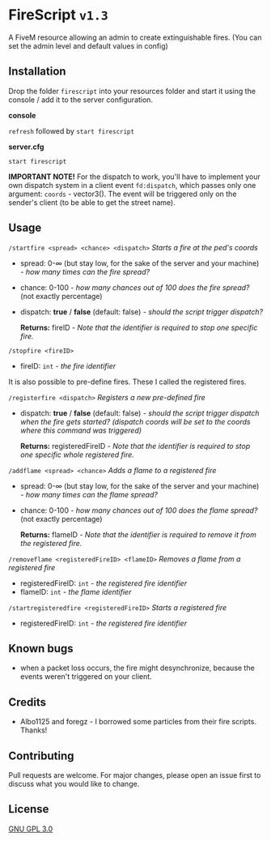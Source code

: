 # FireScript `v1.3`

A FiveM resource allowing an admin to create extinguishable fires. (You can set the admin level and default values in config)

## Installation

Drop the folder `firescript` into your resources folder and start it using the console / add it to the server configuration.

**console**

`refresh` followed by `start firescript`

**server.cfg** 
```
start firescript
```

**IMPORTANT NOTE!** For the dispatch to work, you'll have to implement your own dispatch system in a client event `fd:dispatch`, which passes only one argument: `coords` - vector3(). The event will be triggered only on the sender's client (to be able to get the street name).

## Usage

`/startfire <spread> <chance> <dispatch>` *Starts a fire at the ped's coords*
- spread: 0-∞ (but stay low, for the sake of the server and your machine) - *how many times can the fire spread?*
- chance: 0-100 - *how many chances out of 100 does the fire spread?* (not exactly percentage)
- dispatch: **true** / **false** (default: false) - *should the script trigger dispatch?*

  **Returns:** fireID - *Note that the identifier is required to stop one specific fire.*

`/stopfire <fireID>`
- fireID: `int` - *the fire identifier*

It is also possible to pre-define fires. These I called the registered fires.

`/registerfire <dispatch>` *Registers a new pre-defined fire*
- dispatch: **true** / **false** (default: false) - *should the script trigger dispatch when the fire gets started? (dispatch coords will be set to the coords where this command was triggered)*

  **Returns:** registeredFireID - *Note that the identifier is required to stop one specific whole registered fire.*

`/addflame <spread> <chance>` *Adds a flame to a registered fire*
- spread: 0-∞ (but stay low, for the sake of the server and your machine) - *how many times can the flame spread?*
- chance: 0-100 - *how many chances out of 100 does the flame spread?* (not exactly percentage)

  **Returns:** flameID - *Note that the identifier is required to remove it from the registered fire.*

`/removeflame <registeredFireID> <flameID>` *Removes a flame from a registered fire*
- registeredFireID: `int` - *the registered fire identifier*
- flameID: `int` - *the flame identifier*

`/startregisteredfire <registeredFireID>` *Starts a registered fire*
- registeredFireID: `int` - *the registered fire identifier*

## Known bugs
- when a packet loss occurs, the fire might desynchronize, because the events weren't triggered on your client.

## Credits
- Albo1125 and foregz - I borrowed some particles from their fire scripts. Thanks!

## Contributing
Pull requests are welcome. For major changes, please open an issue first to discuss what you would like to change.

## License
[GNU GPL 3.0](https://github.com/gimicze/firescript/blob/main/LICENSE)